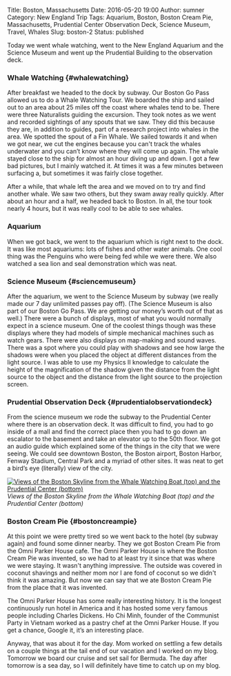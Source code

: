 Title: Boston, Massachusetts
Date: 2016-05-20 19:00
Author: sumner
Category: New England Trip
Tags: Aquarium, Boston, Boston Cream Pie, Massachusetts, Prudential Center Observation Deck, Science Museum, Travel, Whales
Slug: boston-2
Status: published

Today we went whale watching, went to the New England Aquarium and the Science
Museum and went up the Prudential Building to the observation deck.

### Whale Watching {#whalewatching}

After breakfast we headed to the dock by subway. Our Boston Go Pass allowed us
to do a Whale Watching Tour. We boarded the ship and sailed out to an area about
25 miles off the coast where whales tend to be.  There were three Naturalists
guiding the excursion. They took notes as we went and recorded sightings of any
spouts that we saw. They did this because they are, in addition to guides, part
of a research project into whales in the area. We spotted the spout of a Fin
Whale. We sailed towards it and when we got near, we cut the engines because you
can't track the whales underwater and you can’t know where they will come up
again. The whale stayed close to the ship for almost an hour diving up and down.
I got a few bad pictures, but I mainly watched it. At times it was a few minutes
between surfacing a, but sometimes it was fairly close together.

After a while, that whale left the area and we moved on to try and find another
whale. We saw two others, but they swam away really quickly.  After about an
hour and a half, we headed back to Boston. In all, the tour took nearly 4 hours,
but it was really cool to be able to see whales.

### Aquarium

When we got back, we went to the aquarium which is right next to the dock. It
was like most aquariums: lots of fishes and other water animals. One cool thing
was the Penguins who were being fed while we were there. We also watched a sea
lion and seal demonstration which was neat.

### Science Museum {#sciencemuseum}

After the aquarium, we went to the Science Museum by subway (we really made our
7 day unlimited passes pay off). (The Science Museum is also part of our Boston
Go Pass. We are getting our money’s worth out of that as well.) There were a
bunch of displays, most of what you would normally expect in a science museum.
One of the coolest things though was these displays where they had models of
simple mechanical machines such as watch gears. There were also displays on
map-making and sound waves. There was a spot where you could play with shadows
and see how large the shadows were when you placed the object at different
distances from the light source. I was able to use my Physics II knowledge to
calculate the height of the magnification of the shadow given the distance from
the light source to the object and the distance from the light source to the
projection screen.

### Prudential Observation Deck {#prudentialobservationdeck}

From the science museum we rode the subway to the Prudential Center where there
is an observation deck. It was difficult to find, you had to go inside of a mall
and find the correct place then you had to go down an escalator to the basement
and take an elevator up to the 50th floor.  We got an audio guide which
explained some of the things in the city that we were seeing. We could see
downtown Boston, the Boston airport, Boston Harbor, Fenway Stadium, Central Park
and a myriad of other sites.  It was neat to get a bird’s eye (literally) view
of the city.

[![Views of the Boston Skyline from the Whale Watching Boat (top) and the
Prudential Center (bottom)]({filename}/images/new-england-trip/boston-skyline.jpg)]({filename}/images/new-england-trip/boston-skyline.jpg)
*Views of the Boston Skyline from the Whale Watching Boat (top) and the
Prudential Center (bottom)*

### Boston Cream Pie {#bostoncreampie}

At this point we were pretty tired so we went back to the hotel (by subway
again) and found some dinner nearby. They we got Boston Cream Pie from the Omni
Parker House cafe. The Omni Parker House is where the Boston Cream Pie was
invented, so we had to at least try it since that was where we were staying. It
wasn't anything impressive. The outside was covered in coconut shavings and
neither mom nor I are fond of coconut so we didn't think it was amazing. But now
we can say that we ate Boston Cream Pie from the place that it was invented.

The Omni Parker House has some really interesting history. It is the longest
continuously run hotel in America and it has hosted some very famous people
including Charles Dickens. Ho Chi Minh, founder of the Communist Party in
Vietnam worked as a pastry chef at the Omni Parker House. If you get a chance,
Google it, it’s an interesting place.

Anyway, that was about it for the day. Mom worked on settling a few details on a
couple things at the tail end of our vacation and I worked on my blog. Tomorrow
we board our cruise and set sail for Bermuda. The day after tomorrow is a sea
day, so I will definitely have time to catch up on my blog.
